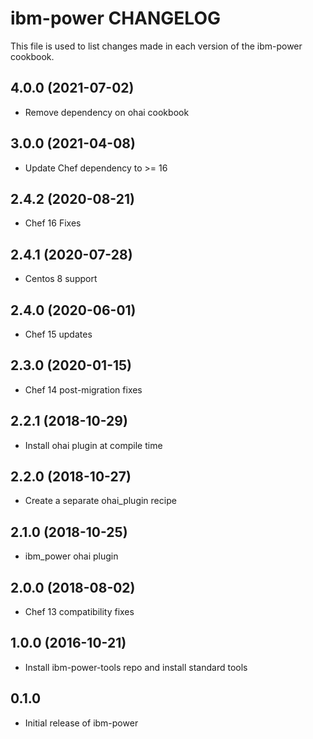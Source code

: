 ibm-power CHANGELOG
===================
This file is used to list changes made in each version of the
ibm-power cookbook.

4.0.0 (2021-07-02)
------------------
- Remove dependency on ohai cookbook

3.0.0 (2021-04-08)
------------------
- Update Chef dependency to >= 16

2.4.2 (2020-08-21)
------------------
- Chef 16 Fixes

2.4.1 (2020-07-28)
------------------
- Centos 8 support

2.4.0 (2020-06-01)
------------------
- Chef 15 updates

2.3.0 (2020-01-15)
------------------
- Chef 14 post-migration fixes

2.2.1 (2018-10-29)
------------------
- Install ohai plugin at compile time

2.2.0 (2018-10-27)
------------------
- Create a separate ohai_plugin recipe

2.1.0 (2018-10-25)
------------------
- ibm_power ohai plugin

2.0.0 (2018-08-02)
------------------
- Chef 13 compatibility fixes

1.0.0 (2016-10-21)
------------------
- Install ibm-power-tools repo and install standard tools

0.1.0
-----
- Initial release of ibm-power

